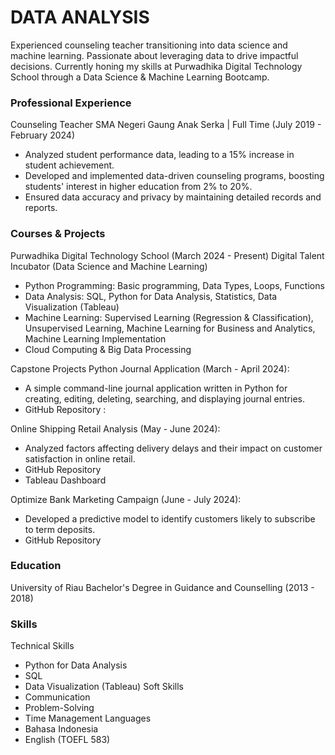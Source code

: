 # DATA ANALYSIS
Experienced counseling teacher transitioning into data science and machine learning. Passionate about leveraging data to drive impactful decisions. Currently honing my skills at Purwadhika Digital Technology School through a Data Science & Machine Learning Bootcamp.

### Professional Experience
Counseling Teacher
SMA Negeri Gaung Anak Serka | Full Time (July 2019 - February 2024)
- Analyzed student performance data, leading to a 15% increase in student achievement.
- Developed and implemented data-driven counseling programs, boosting students' interest in higher education from 2% to 20%.
- Ensured data accuracy and privacy by maintaining detailed records and reports.

### Courses & Projects
Purwadhika Digital Technology School (March 2024 - Present)
Digital Talent Incubator (Data Science and Machine Learning)
- Python Programming: Basic programming, Data Types, Loops, Functions
- Data Analysis: SQL, Python for Data Analysis, Statistics, Data Visualization (Tableau)
- Machine Learning: Supervised Learning (Regression & Classification), Unsupervised Learning, Machine Learning for Business and Analytics, Machine Learning Implementation
- Cloud Computing & Big Data Processing

Capstone Projects
Python Journal Application (March - April 2024):
- A simple command-line journal application written in Python for creating, editing, deleting, searching, and displaying journal entries.
- GitHub Repository :

Online Shipping Retail Analysis (May - June 2024):
- Analyzed factors affecting delivery delays and their impact on customer satisfaction in online retail.
- GitHub Repository
- Tableau Dashboard

Optimize Bank Marketing Campaign (June - July 2024):
- Developed a predictive model to identify customers likely to subscribe to term deposits.
- GitHub Repository

### Education
University of Riau
Bachelor's Degree in Guidance and Counselling (2013 - 2018)

### Skills
Technical Skills
- Python for Data Analysis
- SQL
- Data Visualization (Tableau)
Soft Skills
- Communication
- Problem-Solving
- Time Management
Languages
- Bahasa Indonesia
- English (TOEFL 583)

